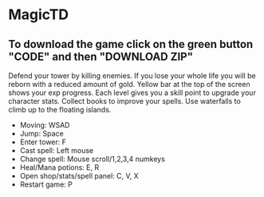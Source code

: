 # MagicTD

## To download the game click on the green button "CODE" and then "DOWNLOAD ZIP"

Defend your tower by killing enemies. If you lose your whole life you will be reborn with a reduced amount of gold. Yellow bar at the top of the screen shows your exp progress. Each level gives you a skill point to upgrade your character stats. Collect books to improve your spells. Use waterfalls to climb up to the floating islands. 
- Moving: WSAD
- Jump: Space
- Enter tower: F
- Cast spell: Left mouse
- Change spell: Mouse scroll/1,2,3,4 numkeys
- Heal/Mana potions: E, R
- Open shop/stats/spell panel: C, V, X
- Restart game: P
